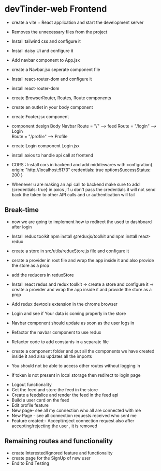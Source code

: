 # devTinder-web Frontend

- create a vite + React application and start the development server
- Removes the unnecessary files from the project
- Install tailwind css and configure it 
- Install daisy Ui and configure it
- Add navbar component to App.jsx 
- create a Navbar.jsx seperate component file
- Install react-router-dom and configure it

- install react-router-dom
- create BrowserRouter, Routes, Route components
- create an outlet in your body component
- create Footer.jsx component


- component design
    Body
        Navbar
            Route = "/" --> feed
            Route = "/login" --> Login    
            Route = "/profile" --> Profile

- create Login component Login.jsx
- install axios to handle api call at frontend
- CORS : Install cors in backend and add middlewares with configration{
    origin: "http://localhost:5173"
    credentials: true
    optionsSuccessStatus: 200
}

- Whenever u are making an  api call to backend make sure to add {credentials: true} in axios ,if u don't pass the credentials it will not send back the token to other API calls and ur authentication will fail


## Break-time
- now we are going to implement how to redirect the used to dashboard after login
- Install redux toolkit npm install @reduxjs/toolkit and npm install react-redux
- create a store in src/utils/reduxStore.js file and configure it
- cerate a provider in root file and wrap the app inside it and also provide the store as a prop <Provider store={store}>
- add the reducers in reduxStore

- Install react redus and redux toolkit => create a store and configure it => create a provider and wrap the app inside it and provide the store as a prop

- Add redux devtools extension in the chrome browser
- Login and see if Your data is coming properly in the store
- Navbar component should update as soon as the user logs in
- Refactor the navbar component to use redux
- Refactor code to add constants in a separate file
- create a component folder and put all the components we have created inside it and also updates all the imports

- You should not be able to access other routes without logging in
- if token is not present in local storage then redirect to login page


<!-- Break Time -->
- Logout functionality
- Get the feed and store the feed in the store
- Create a feedslice and render the feed in the feed api
- Build a user card on the feed
- Edit profile feature
- New page- see all my connection who all are connected with me
- New Page - see all connection requests received who sent me
- Feature created:- Accept/reject connection request also after accepting/rejecting the user , it is removed


## Remaining routes and functionality
- create Interested/Ignored feature and functionality
- create page for the SignUp of new user 
- End to End Testing
